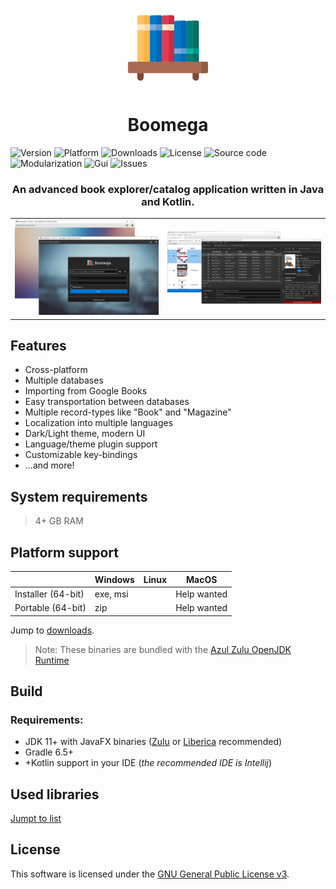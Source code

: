 <p align="center">
  <img src="readme/logo.png" alt="Boomega icon">
  <br/>
  <h1 align="center">Boomega</h1>
</p>

![Version](https://img.shields.io/github/v/release/DansoftOwner/Boomega)
![Platform](https://img.shields.io/badge/platform-windows%20%7C%20macos%20%7C%20linux-lightgrey)
![Downloads](https://img.shields.io/github/downloads/DansoftOwner/Boomega/total)
![License](https://img.shields.io/github/license/DansoftOwner/Boomega)
![Source code](https://img.shields.io/badge/source%20code-java%20%7C%20kotlin-orange)
![Modularization](https://img.shields.io/badge/modularization-unmodularized-red)
![Gui](https://img.shields.io/badge/gui-javafx-blue)
![Issues](https://img.shields.io/github/issues/DansoftOwner/Boomega)

<h3 align="center">An advanced book explorer/catalog application written in Java and Kotlin.</h3>

<table style="width: 100%; border: none;">
<tr>
<td>
    <img src="readme/login-activity-preview.png">
</td>

<td>
    <img src="readme/main-activity-preview.png">
</td>
</tr>
</table>

## Features
* Cross-platform
* Multiple databases
* Importing from Google Books
* Easy transportation between databases
* Multiple record-types like "Book" and "Magazine"
* Localization into multiple languages
* Dark/Light theme, modern UI
* Language/theme plugin support 
* Customizable key-bindings
* ...and more!


## System requirements
> 4+ GB RAM

## Platform support
|                    | Windows   | Linux | MacOS
| ---                |   ---     | ---   | ---   
| Installer (64-bit) |  exe, msi |       | Help wanted
| Portable (64-bit)  |  zip      |       | Help wanted 

Jump to [downloads](https://github.com/Dansoftowner/Boomega/releases).

> Note: These binaries are bundled with the [Azul Zulu OpenJDK Runtime](https://www.azul.com/downloads/zulu-community/?package=jdk) 

## Build

### Requirements:
* JDK 11+ with JavaFX binaries ([Zulu](https://www.azul.com/downloads/zulu-community/?package=jdk-fx) or [Liberica](https://bell-sw.com/pages/libericajdk/) recommended)
* Gradle 6.5+
* +Kotlin support in your IDE (*the recommended IDE is Intellij*)

## Used libraries
[Jumpt to list](USED_LIBRARIES.md)

## License
This software is licensed under the [GNU General Public License v3](https://en.wikipedia.org/wiki/GNU_General_Public_License).